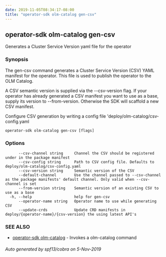 ```yaml
---
date: 2019-11-05T08:34:17-08:00
title: "operator-sdk olm-catalog gen-csv"
---
```

## operator-sdk olm-catalog gen-csv

Generates a Cluster Service Version yaml file for the operator

### Synopsis

The gen-csv command generates a Cluster Service Version (CSV) YAML manifest
for the operator. This file is used to publish the operator to the OLM Catalog.

A CSV semantic version is supplied via the --csv-version flag. If your operator
has already generated a CSV manifest you want to use as a base, supply its
version to --from-version. Otherwise the SDK will scaffold a new CSV manifest.

Configure CSV generation by writing a config file 'deploy/olm-catalog/csv-config.yaml

```
operator-sdk olm-catalog gen-csv [flags]
```

### Options

```
      --csv-channel string     Channel the CSV should be registered under in the package manifest
      --csv-config string      Path to CSV config file. Defaults to deploy/olm-catalog/csv-config.yaml
      --csv-version string     Semantic version of the CSV
      --default-channel        Use the channel passed to --csv-channel as the package manifests' default channel. Only valid when --csv-channel is set
      --from-version string    Semantic version of an existing CSV to use as a base
  -h, --help                   help for gen-csv
      --operator-name string   Operator name to use while generating CSV
      --update-crds            Update CRD manifests in deploy/{operator-name}/{csv-version} the using latest API's
```

### SEE ALSO

* [operator-sdk olm-catalog](operator-sdk_olm-catalog)	 - Invokes a olm-catalog command

###### Auto generated by spf13/cobra on 5-Nov-2019
